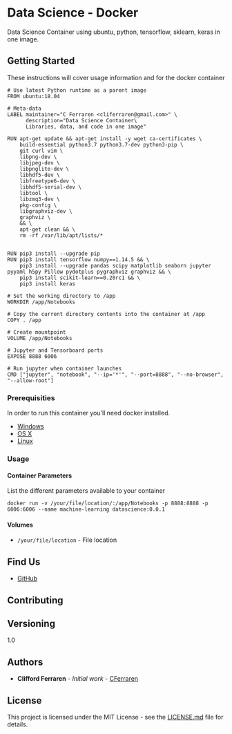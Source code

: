 # Data Science - Docker

Data Science Container using ubuntu, python, tensorflow, sklearn, keras in one image.



## Getting Started

These instructions will cover usage information and for the docker container

```shell
# Use latest Python runtime as a parent image
FROM ubuntu:18.04

# Meta-data
LABEL maintainer="C Ferraren <cliferraren@gmail.com>" \
      description="Data Science Container\
      Libraries, data, and code in one image"

RUN apt-get update && apt-get install -y wget ca-certificates \
    build-essential python3.7 python3.7-dev python3-pip \
    git curl vim \
    libpng-dev \
    libjpeg-dev \
    libpnglite-dev \
    libhdf5-dev \
    libfreetype6-dev \
    libhdf5-serial-dev \
    libtool \
    libzmq3-dev \
    pkg-config \
    libgraphviz-dev \
    graphviz \
    && \
    apt-get clean && \
    rm -rf /var/lib/apt/lists/*


RUN pip3 install --upgrade pip
RUN pip3 install tensorflow numpy==1.14.5 && \
    pip3 install --upgrade pandas scipy matplotlib seaborn jupyter pyyaml h5py Pillow pydotplus pygraphviz graphviz && \
    pip3 install scikit-learn==0.20rc1 && \
    pip3 install keras

# Set the working directory to /app
WORKDIR /app/Notebooks

# Copy the current directory contents into the container at /app
COPY . /app

# Create mountpoint
VOLUME /app/Notebooks

# Jupyter and Tensorboard ports
EXPOSE 8888 6006

# Run jupyter when container launches
CMD ["jupyter", "notebook", "--ip='*'", "--port=8888", "--no-browser", "--allow-root"]
```

### Prerequisities


In order to run this container you'll need docker installed.

* [Windows](https://docs.docker.com/windows/started)
* [OS X](https://docs.docker.com/mac/started/)
* [Linux](https://docs.docker.com/linux/started/)


### Usage

#### Container Parameters

List the different parameters available to your container

```shell
docker run -v /your/file/location/:/app/Notebooks -p 8888:8888 -p 6006:6006 --name machine-learning datascience:0.0.1
```

#### Volumes

* `/your/file/location` - File location


## Find Us

* [GitHub](https://github.com/CFerraren)


## Contributing



## Versioning

1.0

## Authors

* **Clifford Ferraren** - *Initial work* - [CFerraren](https://github.com/CFerraren)


## License

This project is licensed under the MIT License - see the [LICENSE.md](LICENSE.md) file for details.

